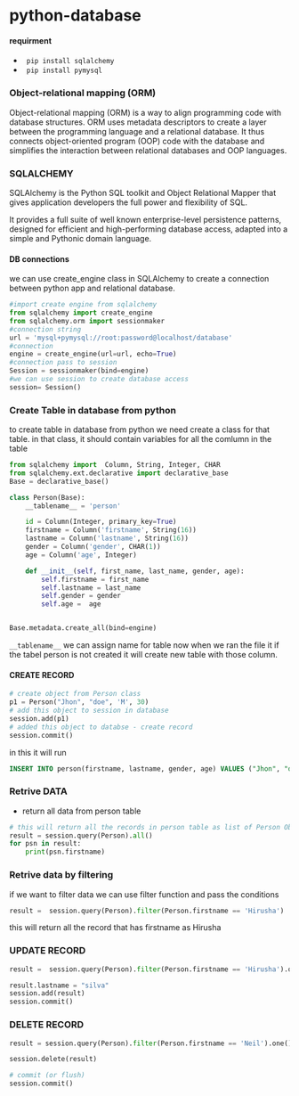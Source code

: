 # python-database

#### requirment 
* ``` pip install sqlalchemy```
*  ``` pip install pymysql```

### Object-relational mapping (ORM) 
Object-relational mapping (ORM) is a way to align programming code with database structures. ORM uses metadata descriptors to create a layer between the programming language and a relational database. It thus connects object-oriented program (OOP) code with the database and simplifies the interaction between relational databases and OOP languages.
### SQLALCHEMY 
SQLAlchemy is the Python SQL toolkit and Object Relational Mapper that gives application developers the full power and flexibility of SQL.

It provides a full suite of well known enterprise-level persistence patterns, designed for efficient and high-performing database access, adapted into a simple and Pythonic domain language.


#### DB connections

we can use create_engine class in SQLAlchemy  to create a connection between python app and relational database.

```python
#import create engine from sqlalchemy
from sqlalchemy import create_engine
from sqlalchemy.orm import sessionmaker
#connection string
url = 'mysql+pymysql://root:password@localhost/database'
#connection 
engine = create_engine(url=url, echo=True)
#connection pass to session 
Session = sessionmaker(bind=engine)
#we can use session to create database access  
session= Session()
```

### Create Table in database from python 

to create table in database from python we need create a class for that table. in that class, it should contain variables for all the comlumn in the table

```python
from sqlalchemy import  Column, String, Integer, CHAR
from sqlalchemy.ext.declarative import declarative_base
Base = declarative_base()

class Person(Base):
    __tablename__ = 'person'

    id = Column(Integer, primary_key=True)
    firstname = Column('firstname', String(16))
    lastname = Column('lastname', String(16))
    gender = Column('gender', CHAR(1))
    age = Column('age', Integer)

    def __init__(self, first_name, last_name, gender, age):
        self.firstname = first_name
        self.lastname = last_name
        self.gender = gender
        self.age =  age


Base.metadata.create_all(bind=engine)
```

```__tablename__``` we can assign name for table
now when we ran the file it if the tabel person is not created it will create new table with those column. 


#### CREATE RECORD 

```python
# create object from Person class
p1 = Person("Jhon", "doe", 'M', 30)
# add this object to session in database
session.add(p1)
# added this object to databse - create record
session.commit()
```
in this it will run 
```sql
INSERT INTO person(firstname, lastname, gender, age) VALUES ("Jhon", "doe", "M", 30);
```

### Retrive DATA

- return all data from person table
```python
# this will return all the records in person table as list of Person Objects
result = session.query(Person).all()
for psn in result:
    print(psn.firstname) 
```
### Retrive data by filtering
if we want to filter data we can use filter function and pass the conditions
```python
result =  session.query(Person).filter(Person.firstname == 'Hirusha')
```
this will return all the record that has firstname as Hirusha


### UPDATE RECORD

```python
result =  session.query(Person).filter(Person.firstname == 'Hirusha').one()

result.lastname = "silva"
session.add(result)
session.commit()
```

### DELETE RECORD

```python
result = session.query(Person).filter(Person.firstname == 'Neil').one()

session.delete(result)

# commit (or flush)
session.commit()
```